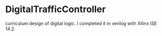 # DigitalTrafficController
curriculum design of digital logic. I completed it in verilog with Xilinx ISE 14.2.
